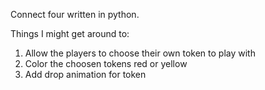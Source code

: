 Connect four written in python.

Things I might get around to:
1. Allow the players to choose their own token to play with
2. Color the choosen tokens red or yellow
3. Add drop animation for token
